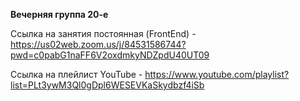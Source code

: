 **Вечерняя группа 20-е**

Ссылка на занятия постоянная (FrontEnd) - https://us02web.zoom.us/j/84531586744?pwd=c0pabG1naFF6V2oxdmkyNDZpdU40UT09

Ссылка на плейлист YouTube - https://www.youtube.com/playlist?list=PLt3ywM3Ql0gDpl6WESEVKaSkydbzf4iSb
